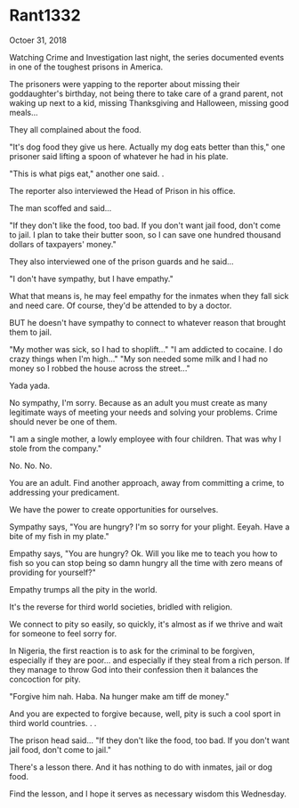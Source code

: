 # Rant1332



Octoer 31, 2018

Watching Crime and Investigation last night, the series documented events in one of the toughest prisons in America.

The prisoners were yapping to the reporter about missing their goddaughter's birthday, not being there to take care of a grand parent, not waking up next to a kid, missing Thanksgiving and Halloween, missing good meals...

They all complained about the food.

"It's dog food they give us here. Actually my dog eats better than this," one prisoner said lifting a spoon of whatever he had in his plate.

"This is what pigs eat," another one said.
.

The reporter also interviewed the Head of Prison in his office.

The man scoffed and said...

"If they don't like the food, too bad. If you don't want jail food, don't come to jail. I plan to take their butter soon, so I can save one hundred thousand dollars of taxpayers' money." 

They also interviewed one of the prison guards and he said...

"I don't have sympathy, but I have empathy."

What that means is, he may feel empathy for the inmates when they fall sick and need care. Of course, they'd be attended to by a doctor.

BUT he doesn't have sympathy to connect to whatever reason that brought them to jail.

"My mother was sick, so I had to shoplift..."
"I am addicted to cocaine. I do crazy things when I'm high..."
"My son needed some milk and I had no money so I robbed the house across the street..."

Yada yada.

No sympathy, I'm sorry. Because as an adult you must create as many legitimate ways of meeting your needs and solving your problems. Crime should never be one of them.

"I am a single mother, a lowly employee with four children. That was why I stole from the company."

No. No. No.

You are an adult. Find another approach, away from committing a crime, to addressing your predicament.

We have the power to create opportunities for ourselves.

Sympathy says, "You are hungry? I'm so sorry for your plight. Eeyah. Have a bite of my fish in my plate."

Empathy says, "You are hungry? Ok. Will you like me to teach you how to fish so you can stop being so damn hungry all the time with zero means of providing for yourself?"

Empathy trumps all the pity in the world.

It's the reverse for third world societies, bridled with religion.

We connect to pity so easily, so quickly, it's almost as if we thrive  and wait for someone to feel sorry for.

In Nigeria, the first reaction is to ask for the criminal to be forgiven, especially if they are poor... and especially if they steal from a rich person. If they manage to throw God into their confession then it balances the concoction for pity.

"Forgive him nah. Haba. Na hunger make am tiff de money." 

And you are expected to forgive because, well, pity is such a cool sport in third world countries. 
.
.

The prison head said... "If they don't like the food, too bad. If you don't want jail food, don't come to jail."

There's a lesson there. And it has nothing to do with inmates, jail or dog food.

Find the lesson, and I hope it serves as necessary wisdom this Wednesday.